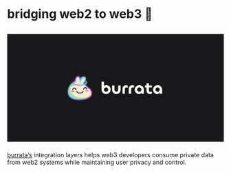 # bridging web2 to web3 🧀
![](assets/gh-banner.png)
---
[burrata’s](https://www.burrata.xyz) integration layers helps web3 developers consume private data from web2 systems while maintaining user privacy and control.